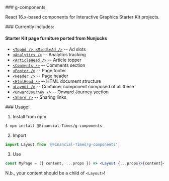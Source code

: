 ### g-components

React 16.x-based components for Interactive Graphics Starter Kit projects.

### Currently includes:

#### Starter Kit page furniture ported from Nunjucks

- [`<TopAd />`, `<MiddleAd />`][ads] -- Ad slots
- [`<Analytics />`][analytics] -- Analytics tracking
- [`<ArticleHead />`][articlehead] -- Article topper
- [`<Comments />`][comments] -- Comments section
- [`<Footer />`][footer] -- Page footer
- [`<Header />`][header] -- Page header
- [`<HtmlHead />`][htmlhead] -- HTML document structure
- [`<Layout />`][layout] -- Container component composed of all these
- [`<OnwardJourney />`][oj] -- Onward Journey section
- [`<Share />`][share] -- Sharing links

### Usage:

1.  Install from npm

```bash
$ npm install @Financial-Times/g-components
```

2.  Import

```js
import Layout from '@Financial-Times/g-components';
```

3.  Use

```jsx
const MyPage = ({ content, ...props }) => <Layout {...props}>{content}</Layout>;
```

N.b., your content should be a child of `<Layout>`!

[ads]: https://github.com/Financial-Times/g-components/blob/master/components/ads.js
[analytics]: https://github.com/Financial-Times/g-components/blob/master/components/analytics.js
[articlehead]: https://github.com/Financial-Times/g-components/blob/master/components/article-head.js
[comments]: https://github.com/Financial-Times/g-components/blob/master/components/comments.js
[footer]: https://github.com/Financial-Times/g-components/blob/master/components/footer.js
[header]: https://github.com/Financial-Times/g-components/blob/master/components/header.js
[htmlhead]: https://github.com/Financial-Times/g-components/blob/master/components/html-head.js
[layout]: https://github.com/Financial-Times/g-components/blob/master/components/layout.js
[oj]: https://github.com/Financial-Times/g-components/blob/master/components/onwardjourney.js
[share]: https://github.com/Financial-Times/g-components/blob/master/components/share.js
